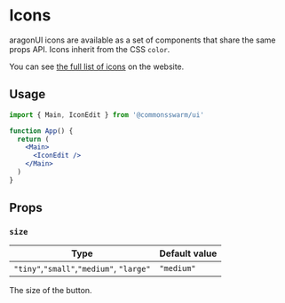 # Icons

aragonUI icons are available as a set of components that share the same props API. Icons inherit from the CSS `color`.

You can see [the full list of icons](https://ui.aragon.org/icons/) on the website.

## Usage

```jsx
import { Main, IconEdit } from '@commonsswarm/ui'

function App() {
  return (
    <Main>
      <IconEdit />
    </Main>
  )
}
```

## Props

### `size`

| Type                                     | Default value |
| ---------------------------------------- | ------------- |
| `"tiny"`,`"small"`,`"medium"`, `"large"` | `"medium"`    |

The size of the button.
